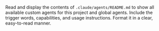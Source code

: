 Read and display the contents of `.claude/agents/README.md` to show all available custom agents for this project and global agents. Include the trigger words, capabilities, and usage instructions. Format it in a clear, easy-to-read manner.

